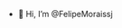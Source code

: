 - 👋 Hi, I’m @FelipeMoraissj


<!---
FelipeMoraissj/FelipeMoraissj is a ✨ special ✨ repository because its `README.md` (this file) appears on your GitHub profile.
You can click the Preview link to take a look at your changes.
--->
